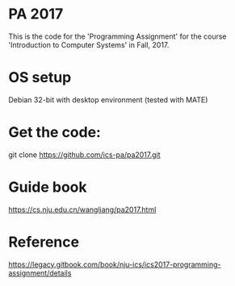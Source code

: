 # PA 2017

This is the code for the 'Programming Assignment' for the course 'Introduction to Computer Systems' in Fall, 2017.

# OS setup

Debian 32-bit with desktop environment (tested with MATE)

# Get the code:

git clone https://github.com/ics-pa/pa2017.git

# Guide book

https://cs.nju.edu.cn/wangliang/pa2017.html

# Reference

https://legacy.gitbook.com/book/nju-ics/ics2017-programming-assignment/details
